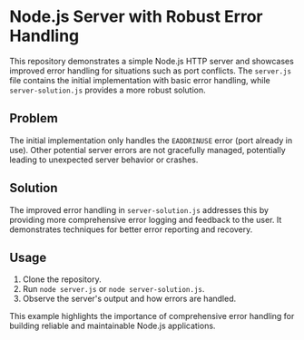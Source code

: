 # Node.js Server with Robust Error Handling

This repository demonstrates a simple Node.js HTTP server and showcases improved error handling for situations such as port conflicts.  The `server.js` file contains the initial implementation with basic error handling, while `server-solution.js` provides a more robust solution.

## Problem

The initial implementation only handles the `EADDRINUSE` error (port already in use).  Other potential server errors are not gracefully managed, potentially leading to unexpected server behavior or crashes.

## Solution

The improved error handling in `server-solution.js` addresses this by providing more comprehensive error logging and feedback to the user.  It demonstrates techniques for better error reporting and recovery.

## Usage

1. Clone the repository.
2. Run `node server.js` or `node server-solution.js`. 
3. Observe the server's output and how errors are handled.

This example highlights the importance of comprehensive error handling for building reliable and maintainable Node.js applications.